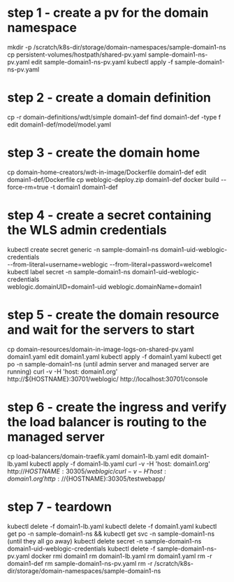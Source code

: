 # step 1 - create a pv for the domain namespace
mkdir -p /scratch/k8s-dir/storage/domain-namespaces/sample-domain1-ns
cp persistent-volumes/hostpath/shared-pv.yaml sample-domain1-ns-pv.yaml
edit sample-domain1-ns-pv.yaml
kubectl apply -f sample-domain1-ns-pv.yaml

# step 2 - create a domain definition
cp -r domain-definitions/wdt/simple domain1-def
find domain1-def -type f
edit domain1-def/model/model.yaml

# step 3 - create the domain home
cp domain-home-creators/wdt-in-image/Dockerfile domain1-def
edit domain1-def/Dockerfile
cp weblogic-deploy.zip domain1-def
docker build --force-rm=true -t domain1 domain1-def

# step 4 - create a secret containing the WLS admin credentials
kubectl create secret generic -n sample-domain1-ns domain1-uid-weblogic-credentials \
  --from-literal=username=weblogic --from-literal=password=welcome1
kubectl label secret -n sample-domain1-ns domain1-uid-weblogic-credentials \
  weblogic.domainUID=domain1-uid weblogic.domainName=domain1

# step 5 - create the domain resource and wait for the servers to start
cp domain-resources/domain-in-image-logs-on-shared-pv.yaml domain1.yaml
edit domain1.yaml
kubectl apply -f domain1.yaml
kubectl get po -n sample-domain1-ns
  (until admin server and managed server are running)
curl -v -H 'host: domain1.org' http://${HOSTNAME}:30701/weblogic/
http://localhost:30701/console

# step 6 - create the ingress and verify the load balancer is routing to the managed server
cp load-balancers/domain-traefik.yaml domain1-lb.yaml
edit domain1-lb.yaml
kubectl apply -f domain1-lb.yaml
curl -v -H 'host: domain1.org' http://${HOSTNAME}:30305/weblogic/
curl -v -H 'host: domain1.org' http://${HOSTNAME}:30305/testwebapp/

# step 7 - teardown
kubectl delete -f domain1-lb.yaml
kubectl delete -f domain1.yaml
kubectl get po -n sample-domain1-ns && kubectl get svc -n sample-domain1-ns
  (until they all go away)
kubectl delete secret -n sample-domain1-ns domain1-uid-weblogic-credentials
kubectl delete -f sample-domain1-ns-pv.yaml
docker rmi domain1
rm domain1-lb.yaml
rm domain1.yaml
rm -r domain1-def
rm sample-domain1-ns-pv.yaml
rm -r /scratch/k8s-dir/storage/domain-namespaces/sample-domain1-ns

